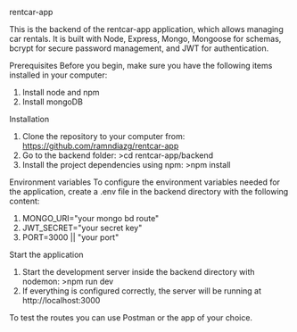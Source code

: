 rentcar-app

This is the backend of the rentcar-app application, which allows managing car rentals. It is built with Node, Express, Mongo, Mongoose for schemas, bcrypt for secure password management, and JWT for authentication.

Prerequisites
Before you begin, make sure you have the following items installed in your computer:
1. Install node and npm
2. Install mongoDB

Installation
1. Clone the repository to your computer from: https://github.com/ramndiazg/rentcar-app
2. Go to the backend folder: >cd rentcar-app/backend
3. Install the project dependencies using npm: >npm install

Environment variables
To configure the environment variables needed for the application, create a .env file in the backend directory with the following content:
1. MONGO_URI="your mongo bd route"
2. JWT_SECRET="your secret key"
3. PORT=3000 || "your port"

Start the application
1. Start the development server inside the backend directory with nodemon: >npm run dev
2. If everything is configured correctly, the server will be running at http://localhost:3000

To test the routes you can use Postman or the app of your choice.